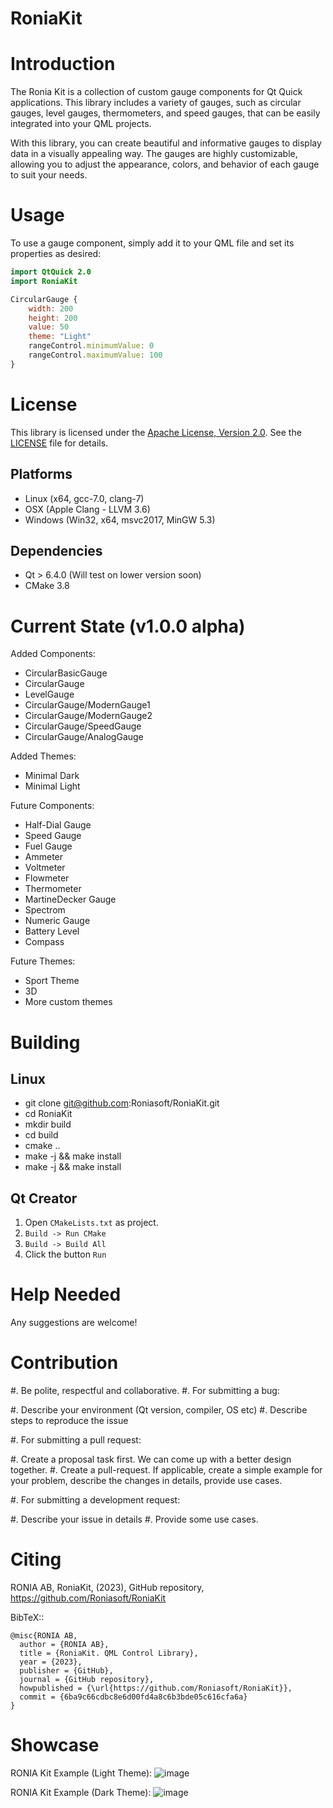 # RoniaKit

Introduction
============
The Ronia Kit is a collection of custom gauge components for Qt Quick applications. This library includes a variety of gauges, such as circular gauges, level gauges, thermometers, and speed gauges, that can be easily integrated into your QML projects.

With this library, you can create beautiful and informative gauges to display data in a visually appealing way. The gauges are highly customizable, allowing you to adjust the appearance, colors, and behavior of each gauge to suit your needs.


Usage
=============
To use a gauge component, simply add it to your QML file and set its properties as desired:

```qml
import QtQuick 2.0
import RoniaKit

CircularGauge {
    width: 200
    height: 200
    value: 50
    theme: "Light"
    rangeControl.minimumValue: 0
    rangeControl.maximumValue: 100
}
```

License
=============
This library is licensed under the [Apache License, Version 2.0](https://www.apache.org/licenses/LICENSE-2.0). See the [LICENSE](LICENSE) file for details.

Platforms
---------

* Linux (x64, gcc-7.0, clang-7)
* OSX (Apple Clang - LLVM 3.6)
* Windows (Win32, x64, msvc2017, MinGW 5.3)

Dependencies
------------

* Qt > 6.4.0 (Will test on lower version soon)
* CMake 3.8

Current State (v1.0.0 alpha)
==================

Added Components:
* CircularBasicGauge
* CircularGauge
* LevelGauge
* CircularGauge/ModernGauge1
* CircularGauge/ModernGauge2
* CircularGauge/SpeedGauge
* CircularGauge/AnalogGauge

Added Themes:
* Minimal Dark
* Minimal Light


Future Components:
* Half-Dial Gauge
* Speed Gauge
* Fuel Gauge
* Ammeter
* Voltmeter
* Flowmeter
* Thermometer
* MartineDecker Gauge
* Spectrom
* Numeric Gauge
* Battery Level
* Compass

Future Themes:
* Sport Theme
* 3D
* More custom themes


Building
========

Linux
-----

- git clone git@github.com:Roniasoft/RoniaKit.git
- cd RoniaKit
- mkdir build
- cd build
- cmake ..
- make -j && make install
- make -j && make install

Qt Creator
----------

1. Open `CMakeLists.txt` as project.
2. `Build -> Run CMake`
3. `Build -> Build All`
4. Click the button `Run`

Help Needed
===========

Any suggestions are welcome!

Contribution
============

#. Be polite, respectful and collaborative.
#. For submitting a bug:

   #. Describe your environment (Qt version, compiler, OS etc)
   #. Describe steps to reproduce the issue

#. For submitting a pull request:

   #. Create a proposal task first. We can come up with a better design together.
   #. Create a pull-request. If applicable, create a simple example for your
      problem, describe the changes in details, provide use cases.

#. For submitting a development request:

   #. Describe your issue in details
   #. Provide some use cases.

Citing
======

RONIA AB, RoniaKit, (2023), GitHub repository, https://github.com/Roniasoft/RoniaKit

BibTeX::

    @misc{RONIA AB,
      author = {RONIA AB},
      title = {RoniaKit. QML Control Library},
      year = {2023},
      publisher = {GitHub},
      journal = {GitHub repository},
      howpublished = {\url{https://github.com/Roniasoft/RoniaKit}},
      commit = {6ba9c66cdbc8e6d00fd4a8c6b3bde05c616cfa6a}
    }


Showcase
========
RONIA Kit Example (Light Theme):
![image](https://user-images.githubusercontent.com/53909162/233635754-87d08df4-5b11-4010-bf6a-479cbb1c0a8f.png)

RONIA Kit Example (Dark Theme):
![image](https://user-images.githubusercontent.com/53909162/233635891-a4e3a6ce-2577-4e82-98ab-ed94d9fa9fbb.png)



